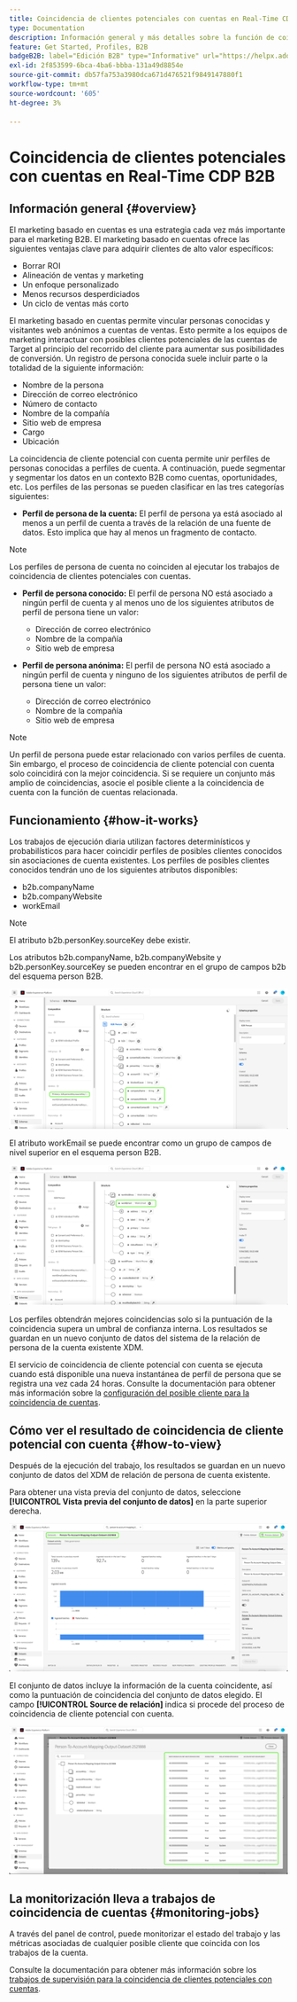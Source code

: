 ```yaml
---
title: Coincidencia de clientes potenciales con cuentas en Real-Time CDP B2B
type: Documentation
description: Información general y más detalles sobre la función de coincidencia de clientes potenciales con cuentas de Experience Platform CDP B2B.
feature: Get Started, Profiles, B2B
badgeB2B: label="Edición B2B" type="Informative" url="https://helpx.adobe.com/legal/product-descriptions/real-time-customer-data-platform-b2b-edition-prime-and-ultimate-packages.html newtab=true"
exl-id: 2f853599-6bca-4ba6-bbba-131a49d8854e
source-git-commit: db57fa753a3980dca671d476521f9849147880f1
workflow-type: tm+mt
source-wordcount: '605'
ht-degree: 3%

---
```


# Coincidencia de clientes potenciales con cuentas en Real-Time CDP B2B

## Información general {#overview}

El marketing basado en cuentas es una estrategia cada vez más importante para el marketing B2B. El marketing basado en cuentas ofrece las siguientes ventajas clave para adquirir clientes de alto valor específicos:

- Borrar ROI
- Alineación de ventas y marketing
- Un enfoque personalizado
- Menos recursos desperdiciados
- Un ciclo de ventas más corto

El marketing basado en cuentas permite vincular personas conocidas y visitantes web anónimos a cuentas de ventas. Esto permite a los equipos de marketing interactuar con posibles clientes potenciales de las cuentas de Target al principio del recorrido del cliente para aumentar sus posibilidades de conversión. Un registro de persona conocida suele incluir parte o la totalidad de la siguiente información:

- Nombre de la persona
- Dirección de correo electrónico
- Número de contacto
- Nombre de la compañía
- Sitio web de empresa
- Cargo
- Ubicación

La coincidencia de cliente potencial con cuenta permite unir perfiles de personas conocidas a perfiles de cuenta. A continuación, puede segmentar y segmentar los datos en un contexto B2B como cuentas, oportunidades, etc. Los perfiles de las personas se pueden clasificar en las tres categorías siguientes:

- **Perfil de persona de la cuenta:** El perfil de persona ya está asociado al menos a un perfil de cuenta a través de la relación de una fuente de datos. Esto implica que hay al menos un fragmento de contacto.

>[!NOTE]
>
> Los perfiles de persona de cuenta no coinciden al ejecutar los trabajos de coincidencia de clientes potenciales con cuentas.

- **Perfil de persona conocido:** El perfil de persona NO está asociado a ningún perfil de cuenta y al menos uno de los siguientes atributos de perfil de persona tiene un valor:

   - Dirección de correo electrónico
   - Nombre de la compañía
   - Sitio web de empresa

- **Perfil de persona anónima:** El perfil de persona NO está asociado a ningún perfil de cuenta y ninguno de los siguientes atributos de perfil de persona tiene un valor:

   - Dirección de correo electrónico
   - Nombre de la compañía
   - Sitio web de empresa

>[!NOTE]
>
> Un perfil de persona puede estar relacionado con varios perfiles de cuenta. Sin embargo, el proceso de coincidencia de cliente potencial con cuenta solo coincidirá con la mejor coincidencia. Si se requiere un conjunto más amplio de coincidencias, asocie el posible cliente a la coincidencia de cuenta con la función de cuentas relacionada.

## Funcionamiento {#how-it-works}

Los trabajos de ejecución diaria utilizan factores determinísticos y probabilísticos para hacer coincidir perfiles de posibles clientes conocidos sin asociaciones de cuenta existentes. Los perfiles de posibles clientes conocidos tendrán uno de los siguientes atributos disponibles:

- b2b.companyName
- b2b.companyWebsite
- workEmail

>[!NOTE]
>
> El atributo b2b.personKey.sourceKey debe existir.

Los atributos b2b.companyName, b2b.companyWebsite y b2b.personKey.sourceKey se pueden encontrar en el grupo de campos b2b del esquema person B2B.

![Esquema de persona B2B que muestra atributos](/help/rtcdp/accounts/images/b2b-person-schema.png)

El atributo workEmail se puede encontrar como un grupo de campos de nivel superior en el esquema person B2B.

![Esquema de persona B2B que muestra el correo electrónico de trabajo](/help/rtcdp/accounts/images/b2b-person-workemail.png)

Los perfiles obtendrán mejores coincidencias solo si la puntuación de la coincidencia supera un umbral de confianza interna. Los resultados se guardan en un nuevo conjunto de datos del sistema de la relación de persona de la cuenta existente XDM.

El servicio de coincidencia de cliente potencial con cuenta se ejecuta cuando está disponible una nueva instantánea de perfil de persona que se registra una vez cada 24 horas. Consulte la documentación para obtener más información sobre la [configuración del posible cliente para la coincidencia de cuentas](/help/rtcdp/accounts/account-profile-ui-guide.md).

## Cómo ver el resultado de coincidencia de cliente potencial con cuenta {#how-to-view}

Después de la ejecución del trabajo, los resultados se guardan en un nuevo conjunto de datos del XDM de relación de persona de cuenta existente.

Para obtener una vista previa del conjunto de datos, seleccione **[!UICONTROL Vista previa del conjunto de datos]** en la parte superior derecha.

![Nuevo conjunto de datos](/help/rtcdp/accounts/images/b2b-dataset-output.png)

El conjunto de datos incluye la información de la cuenta coincidente, así como la puntuación de coincidencia del conjunto de datos elegido. El campo **[!UICONTROL Source de relación]** indica si procede del proceso de coincidencia de cliente potencial con cuenta.

![Previsualizar resultados y puntuaciones de confianza del conjunto de datos](/help/rtcdp/accounts/images/b2b-dataset-preview.png)

## La monitorización lleva a trabajos de coincidencia de cuentas {#monitoring-jobs}

A través del panel de control, puede monitorizar el estado del trabajo y las métricas asociadas de cualquier posible cliente que coincida con los trabajos de la cuenta.

Consulte la documentación para obtener más información sobre los [trabajos de supervisión para la coincidencia de clientes potenciales con cuentas](/help/dataflows/ui/b2b/monitor-profile-enrichment.md).
